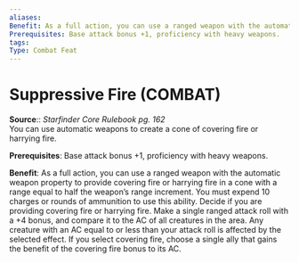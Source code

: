 ```yaml
---
aliases: 
Benefit: As a full action, you can use a ranged weapon with the automatic weapon property to provide covering fire or harrying fire in a cone with a range equal to half the weapon’s range increment. You must expend 10 charges or rounds of ammunition to use this ability. Decide if you are providing covering fire or harrying fire. Make a single ranged attack roll with a +4 bonus, and compare it to the AC of all creatures in the area. Any creature with an AC equal to or less than your attack roll is affected by the selected effect. If you select covering fire, choose a single ally that gains the benefit of the covering fire bonus to its AC.
Prerequisites: Base attack bonus +1, proficiency with heavy weapons.
tags: 
Type: Combat Feat
---
```


# Suppressive Fire (COMBAT)

**Source**:: _Starfinder Core Rulebook pg. 162_  
You can use automatic weapons to create a cone of covering fire or harrying fire.

**Prerequisites**: Base attack bonus +1, proficiency with heavy weapons.

**Benefit**: As a full action, you can use a ranged weapon with the automatic weapon property to provide covering fire or harrying fire in a cone with a range equal to half the weapon’s range increment. You must expend 10 charges or rounds of ammunition to use this ability. Decide if you are providing covering fire or harrying fire. Make a single ranged attack roll with a +4 bonus, and compare it to the AC of all creatures in the area. Any creature with an AC equal to or less than your attack roll is affected by the selected effect. If you select covering fire, choose a single ally that gains the benefit of the covering fire bonus to its AC.
